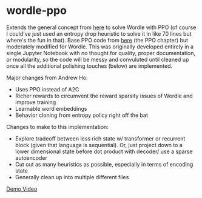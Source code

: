 # wordle-ppo
Extends the general concept from [here](https://github.com/andrewkho/wordle-solver/tree/4495ae13ca31ae0f9784b847e34d7ef4117a1819) to solve Wordle with PPO (of course I could've just used an entropy drop heuristic to solve it in like 70 lines but where's the fun in that). Base PPO code from [here](arena3-chapter2-rl.streamlit.app) (the PPO chapter) but moderately modified for Wordle. This was originally developed entirely in a single Jupyter Notebook with no thought for quality, proper documentation, or modularity, so the code will be messy and convuluted until cleaned up once all the additional polishing touches (below) are implemented. 

Major changes from Andrew Ho:
- Uses PPO instead of A2C
- Richer rewards to circumvent the reward sparsity issues of Wordle and improve training
- Learnable word embeddings
- Behavior cloning from entropy policy right off the bat

Changes to make to this implementation:
- Explore tradeoff between less rich state w/ transformer or recurrent block (given that language is sequential). Or, just project down to a lower dimensional state before dot product with decoder/ use a sparse autoencoder
- Cut out as many heuristics as possible, especially in terms of encoding state
- Generally clean up into multiple different files

[Demo Video](Screen_Recording_(2).mp4)
